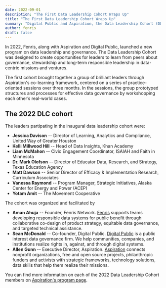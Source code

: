 ```yaml
---
date: 2022-09-01
description: "The First Data Leadership Cohort Wraps Up"
title: "The First Data Leadership Cohort Wraps Up"
summary: "Digital Public and Aspiration, the Data Leadership Cohort (DLC) is an opportunity for peer learning for governance, stewardship and long-term responsible leadership in data-centric missions and ventures. Our first cohort launches in the first quarter of 2022."
author: fenris
draft: false
---
```


In 2022, Fenris, along with Aspiration and Digital Public, launched a new program on data leadership and governance. The Data Leadership Cohort was designed to create opportunities for leaders to learn from peers about governance, stewardship and long-term responsible leadership in data-centric missions and ventures. 

The first cohort brought together a group of brilliant leaders through Aspiration's co-learning framework, centered on a series of practice-oriented sessions over three months. In the sessions, the group prototyped structures and processes for effective data governance by workshopping each other’s real-world cases. 

## The 2022 DLC cohort 

The leaders partipating in the inaugural data leadership cohort were: 
* **Jessica Davison** -- Director of Learning, Analytics and Compliance, United Way of Greater Houston
* **Kelli Millwood Hill** -- Head of Data Insights, Khan Academy
* **Liam McMahon** -- Civic Engagement Coordinator, ISAIAH and Faith in Minnesota
* **Dr. Mark Olofson** -- Director of Educator Data, Research, and Strategy, Texas Education Agency
* **Matt Dawson** -- Senior Director of Efficacy & Implementation Research, Curriculum Associates
* **Vanessa Raymond** -- Program Manager, Strategic Initiatives, Alaska Center for Energy and Power (ACEP)
* **Yotam Amit** -- The Movement Cooperative

The cohort was organized and facilitated by
* **Aman Ahuja** -- Founder, Fenris Network. [Fenris](https://gofenris.com) supports teams developing responsible data systems for public benefit through collaborative co-design of product strategy, equitable data governance, and targeted technical assistance.
* **Sean McDonald** -- Co-founder, Digital Public. [Digital Public](https://www.digitalpublic.io/) is a public interest data governance firm. We help communities, companies, and institutions realize rights in, against, and through digital systems. 
* **Allen Gunn** -- Executive Director, Aspiration. [Aspiration](https://aspirationtech.org/) connects nonprofit organizations, free and open source projects, philanthropic funders and activists with strategic frameworks, technology solutions, data skills that help them realize their missions.

You can find more information on each of the 2022 Data Leadership Cohort members on [Aspiration's program page](
https://aspirationtech.org/programs/leadership/data/cohort/2022).

